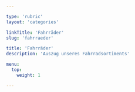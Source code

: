 ```yaml
---

type: 'rubric'
layout: 'categories'

linkTitle: 'Fahrräder'
slug: 'fahrraeder'

title: 'Fahrräder'
description: 'Auszug unseres Fahrradsortiments'

menu:
  top:
    weight: 1

---
```

